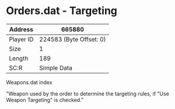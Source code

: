 
#  Orders.dat - Targeting
Address   | 665880
----------|-------------
Player ID | 224583 (Byte Offset: 0)
Size 	  | 1
Length 	  | 189
SC:R      | Simple Data

Weapons.dat index
"Weapon used by the order to determine the targeting rules, if "Use Weapon Targeting" is checked."
